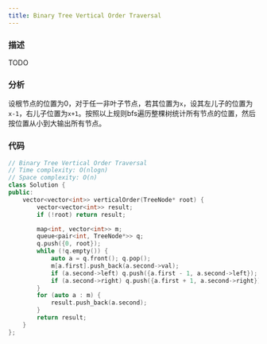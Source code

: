 ```yaml
---
title: Binary Tree Vertical Order Traversal
---
```


### 描述

TODO

### 分析

设根节点的位置为0，对于任一非叶子节点，若其位置为`x`，设其左儿子的位置为`x-1`，右儿子位置为`x+1`。按照以上规则bfs遍历整棵树统计所有节点的位置，然后按位置从小到大输出所有节点。

### 代码

```cpp
// Binary Tree Vertical Order Traversal
// Time complexity: O(nlogn)
// Space complexity: O(n)
class Solution {
public:
    vector<vector<int>> verticalOrder(TreeNode* root) {
        vector<vector<int>> result;
        if (!root) return result;

        map<int, vector<int>> m;
        queue<pair<int, TreeNode*>> q;
        q.push({0, root});
        while (!q.empty()) {
            auto a = q.front(); q.pop();
            m[a.first].push_back(a.second->val);
            if (a.second->left) q.push({a.first - 1, a.second->left});
            if (a.second->right) q.push({a.first + 1, a.second->right});
        }
        for (auto a : m) {
            result.push_back(a.second);
        }
        return result;
    }
};
```
